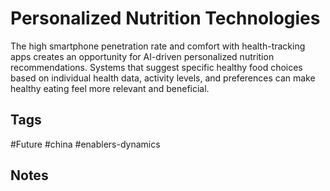 # Personalized Nutrition Technologies

The high smartphone penetration rate and comfort with health-tracking apps creates an opportunity for AI-driven personalized nutrition recommendations. Systems that suggest specific healthy food choices based on individual health data, activity levels, and preferences can make healthy eating feel more relevant and beneficial.

## Tags
#Future #china #enablers-dynamics

## Notes
<!-- Add your notes here -->
